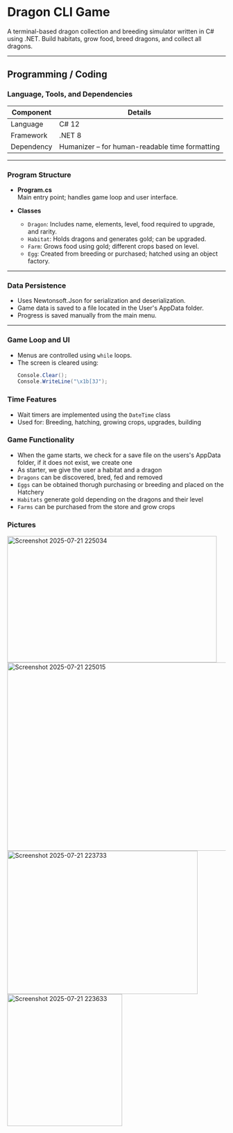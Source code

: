 # Dragon CLI Game

A terminal-based dragon collection and breeding simulator written in C# using .NET. Build habitats, grow food, breed dragons, and collect all dragons.

---

## Programming / Coding

### Language, Tools, and Dependencies

| Component     | Details                                  |
|---------------|-------------------------------------------|
| Language      | C# 12                                     |
| Framework     | .NET 8                                    |
| Dependency    | Humanizer – for human-readable time formatting |

---

### Program Structure

- **Program.cs**  
  Main entry point; handles game loop and user interface.

- **Classes**  
  - `Dragon`: Includes name, elements, level, food required to upgrade, and rarity.  
  - `Habitat`: Holds dragons and generates gold; can be upgraded.  
  - `Farm`: Grows food using gold; different crops based on level.  
  - `Egg`: Created from breeding or purchased; hatched using an object factory.

---

### Data Persistence

- Uses Newtonsoft.Json for serialization and deserialization.
- Game data is saved to a file located in the User's AppData folder.
- Progress is saved manually from the main menu.

---

### Game Loop and UI

- Menus are controlled using `while` loops.
- The screen is cleared using:
  ```csharp
  Console.Clear();
  Console.WriteLine("\x1b[3J");
  ```
### Time Features
- Wait timers are implemented using the `DateTime` class
- Used for: Breeding, hatching, growing crops, upgrades, building
  
### Game Functionality
- When the game starts, we check for a save file on the users's AppData folder, if it does not exist, we create one
- As starter, we give the user a habitat and a dragon
- `Dragons` can be discovered, bred, fed and removed
- `Eggs` can be obtained thorugh purchasing or breeding and placed on the Hatchery
- `Habitats` generate gold depending on the dragons and their level
- `Farms` can be purchased from the store and grow crops

### Pictures
<img width="483" height="291" alt="Screenshot 2025-07-21 225034" src="https://github.com/user-attachments/assets/cfd0cfc9-3da9-465c-9f94-36ecff2bb56f" />
<img width="630" height="434" alt="Screenshot 2025-07-21 225015" src="https://github.com/user-attachments/assets/2d7a16ee-a516-46da-aa7f-429b7c66f826" />
<img width="439" height="330" alt="Screenshot 2025-07-21 223733" src="https://github.com/user-attachments/assets/37300987-3cfd-4b3b-b58a-19d705404e2f" />
<img width="265" height="304" alt="Screenshot 2025-07-21 223633" src="https://github.com/user-attachments/assets/2081d264-9676-4858-a70d-b990a37a7ca8" />
